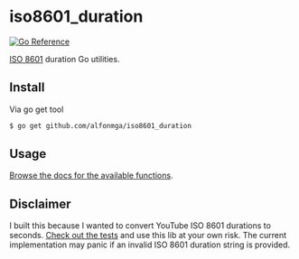 # iso8601_duration

[![Go Reference](https://pkg.go.dev/badge/github.com/alfonmga/iso8601_duration.svg)](https://pkg.go.dev/github.com/alfonmga/iso8601_duration)

[ISO 8601](https://en.wikipedia.org/wiki/ISO_8601#Durations) duration Go utilities.

## Install

Via go get tool

```bash
$ go get github.com/alfonmga/iso8601_duration
```

## Usage

[Browse the docs for the available functions](https://pkg.go.dev/github.com/alfonmga/iso8601_duration#pkg-functions).

## Disclaimer

I built this because I wanted to convert YouTube ISO 8601 durations to seconds. [Check out the tests](iso8601_duration_test.go) and use this lib at your own risk. The current implementation may panic if an invalid ISO 8601 duration string is provided.
